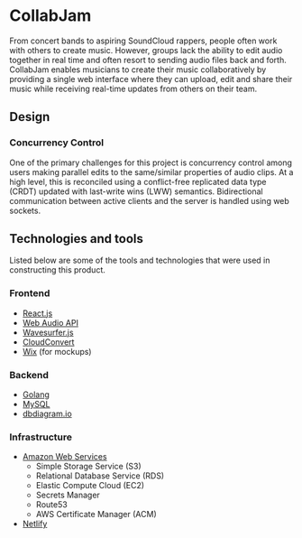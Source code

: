 # CollabJam

From concert bands to aspiring SoundCloud rappers, people often work with others to create music. However, groups lack the ability to edit audio together in real time and often resort to sending audio files back and forth. CollabJam enables musicians to create their music collaboratively by providing a single web interface where they can upload, edit and share their music while receiving real-time updates from others on their team.

## Design
### Concurrency Control
One of the primary challenges for this project is concurrency control among users making parallel edits to the same/similar properties of audio clips. At a high level, this is reconciled using a conflict-free replicated data type (CRDT) updated with last-write wins (LWW) semantics. Bidirectional communication between active clients and the server is handled using web sockets.


## Technologies and tools
Listed below are some of the tools and technologies that were used in constructing this product.

### Frontend
- [React.js](https://reactjs.org/)
- [Web Audio API](https://www.w3.org/TR/webaudio/)
- [Wavesurfer.js](https://wavesurfer-js.org/)
- [CloudConvert](https://cloudconvert.com/)
- [Wix](https://www.wix.com/) (for mockups)

### Backend
- [Golang](https://go.dev/)
- [MySQL](https://www.mysql.com/)
- [dbdiagram.io](https://dbdiagram.io/home)

### Infrastructure
- [Amazon Web Services](https://aws.amazon.com/)
	- Simple Storage Service (S3)
	- Relational Database Service (RDS)
	- Elastic Compute Cloud (EC2)
	- Secrets Manager
	- Route53
	- AWS Certificate Manager (ACM)
- [Netlify](https://www.netlify.com/)
